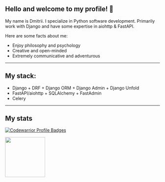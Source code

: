 ## Hello and welcome to my profile! 👋

My name is Dmitrii. I specialize in Python software development. Primarily work with Django and have some expertise in aiohttp & FastAPI. 

Here are some facts about me:

- Enjoy philosophy and psychology
- Creative and open-minded
- Extremely communicative and adventurous

---

## My stack:

- Django + DRF + Django ORM + Django Admin + Django Unfold
- FastAPI/aiohttp + SQLAlchemy + FastAdmin
- Celery

---

## My stats
[![Codewarrior Profile Badges](https://www.codewars.com/users/makeyouswag/badges/large)](https://www.codewars.com/users/makeyouswag)
<div>
<a href="https://github-readme-stats.vercel.app/api/top-langs/?username=makeyouswag&layout=compact">
  <img align="left" height="130" src="https://github-readme-stats.vercel.app/api/top-langs/?username=makeyouswag&layout=compact" />
</a>
</div>

